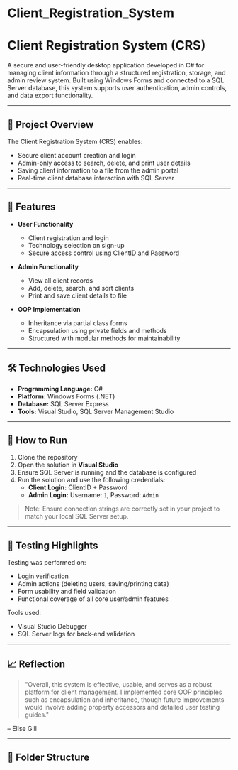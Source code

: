 # Client_Registration_System

# Client Registration System (CRS)

A secure and user-friendly desktop application developed in C# for managing client information through a structured registration, storage, and admin review system. Built using Windows Forms and connected to a SQL Server database, this system supports user authentication, admin controls, and data export functionality.

---

## 📌 Project Overview

The Client Registration System (CRS) enables:
- Secure client account creation and login
- Admin-only access to search, delete, and print user details
- Saving client information to a file from the admin portal
- Real-time client database interaction with SQL Server

---

## 🎯 Features

- **User Functionality**
  - Client registration and login
  - Technology selection on sign-up
  - Secure access control using ClientID and Password

- **Admin Functionality**
  - View all client records
  - Add, delete, search, and sort clients
  - Print and save client details to file

- **OOP Implementation**
  - Inheritance via partial class forms
  - Encapsulation using private fields and methods
  - Structured with modular methods for maintainability

---

## 🛠 Technologies Used

- **Programming Language:** C#
- **Platform:** Windows Forms (.NET)
- **Database:** SQL Server Express
- **Tools:** Visual Studio, SQL Server Management Studio

---

## 🚀 How to Run

1. Clone the repository
2. Open the solution in **Visual Studio**
3. Ensure SQL Server is running and the database is configured
4. Run the solution and use the following credentials:
   - **Client Login:** ClientID + Password
   - **Admin Login:** Username: `1`, Password: `Admin`

> Note: Ensure connection strings are correctly set in your project to match your local SQL Server setup.

---

## 🧪 Testing Highlights

Testing was performed on:
- Login verification
- Admin actions (deleting users, saving/printing data)
- Form usability and field validation
- Functional coverage of all core user/admin features

Tools used:
- Visual Studio Debugger
- SQL Server logs for back-end validation

---

## 📈 Reflection

> "Overall, this system is effective, usable, and serves as a robust platform for client management. I implemented core OOP principles such as encapsulation and inheritance, though future improvements would involve adding property accessors and detailed user testing guides."

– Elise Gill

---

## 📂 Folder Structure

